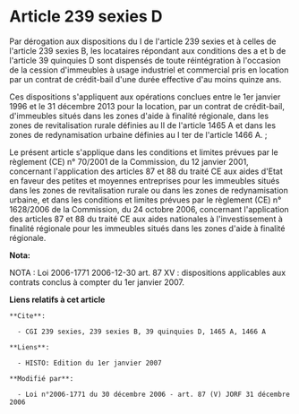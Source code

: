 # Article 239 sexies D

Par dérogation aux dispositions du I de l'article 239 sexies et à celles de l'article 239 sexies B, les locataires répondant
aux conditions des a et b de l'article 39 quinquies D sont dispensés de toute réintégration à l'occasion de la cession
d'immeubles à usage industriel et commercial pris en location par un contrat de crédit-bail d'une durée effective d'au moins
quinze ans.

Ces dispositions s'appliquent aux opérations conclues entre le 1er janvier 1996 et le 31 décembre 2013 pour la location, par
un contrat de crédit-bail, d'immeubles situés dans les zones d'aide à finalité régionale, dans les zones de revitalisation
rurale définies au II de l'article 1465 A et dans les zones de redynamisation urbaine définies au I ter de l'article 1466
A. ;

Le présent article s'applique dans les conditions et limites prévues par le règlement (CE) n° 70/2001 de la Commission, du 12
janvier 2001, concernant l'application des articles 87 et 88 du traité CE aux aides d'Etat en faveur des petites et moyennes
entreprises pour les immeubles situés dans les zones de revitalisation rurale ou dans les zones de redynamisation urbaine, et
dans les conditions et limites prévues par le règlement (CE) n° 1628/2006 de la Commission, du 24 octobre 2006, concernant
l'application des articles 87 et 88 du traité CE aux aides nationales à l'investissement à finalité régionale pour les
immeubles situés dans les zones d'aide à finalité régionale.

**Nota:**

NOTA : Loi 2006-1771 2006-12-30 art. 87 XV : dispositions applicables aux contrats conclus à compter du 1er janvier 2007.

**Liens relatifs à cet article**

	**Cite**:

	  - CGI 239 sexies, 239 sexies B, 39 quinquies D, 1465 A, 1466 A

	**Liens**:

	  - HISTO: Edition du 1er janvier 2007

	**Modifié par**:

	  - Loi n°2006-1771 du 30 décembre 2006 - art. 87 (V) JORF 31 décembre 2006
